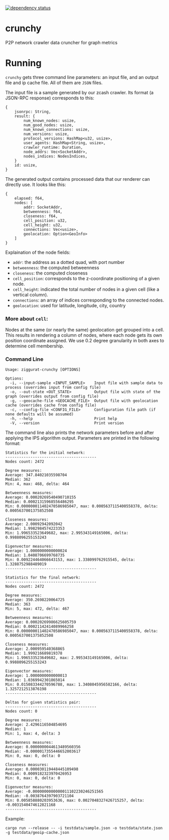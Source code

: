 [![dependency status](https://deps.rs/repo/github/runziggurat/crunchy/status.svg)](https://deps.rs/repo/github/runziggurat/crunchy)

# crunchy
P2P network crawler data cruncher for graph metrics


# Running

`crunchy` gets three command line parameters: an input file, and an output file and ip cache file. All of them are `JSON` files.

The input file is a sample generated by our zcash crawler. Its format (a JSON-RPC response) corresponds to this:


```
{
    jsonrpc: String,
    result: {
        num_known_nodes: usize,
        num_good_nodes: usize,
        num_known_connections: usize,
        num_versions: usize,
        protocol_versions: HashMap<u32, usize>,
        user_agents: HashMap<String, usize>,
        crawler_runtime: Duration,
        node_addrs: Vec<SocketAddr>,
        nodes_indices: NodesIndices,
    }
    id: usize,
}
```

The generated output contains processed data that our renderer can directly use. It looks like this:

```
{
    elapsed: f64,
    nodes: [
        addr: SocketAddr,
        betweenness: f64,
        closeness: f64,
        cell_position: u32,
        cell_height: u32,
        connections: Vec<usize>,
        geolocation: Option<GeoInfo>
    ]
}
```
Explaination of the node fields:

- `addr`: the address as a dotted quad, with port number
- `betweenness`: the computed betweenness
- `closeness`: the computed closeness
- `cell_position`: corresponds to the z-coordinate positioning of a given node.
- `cell_height`: indicated the total number of nodes in a given cell (like a vertical column).
- `connections`: an array of indices corresponding to the connected nodes.
- `geolocation`: used for latitude, longitude, city, country

### More about `cell`:
Nodes at the same (or nearly the same) geolocation get grouped into a cell. This results in rendering a column of nodes, where each node gets its own position coordinate assigned. We use 0.2 degree granularity in both axes to determine cell membership.

### Command Line

```
Usage: ziggurat-crunchy [OPTIONS]

Options:
  -i, --input-sample <INPUT_SAMPLE>    Input file with sample data to process (overrides input from config file)
  -o, --out-state <OUT_STATE>          Output file with state of the graph (overrides output from config file)
  -g, --geocache-file <GEOCACHE_FILE>  Output file with geolocation cache (overrides cache from config file)
  -c, --config-file <CONFIG_FILE>      Configuration file path (if none defaults will be assumed)
  -h, --help                           Print help
  -V, --version                        Print version
```

The command line also prints the network parameters before and after applying the IPS algorithm output. Parameters are printed in the following format:

```
Statistics for the initial network:
----------------------------------------
Nodes count: 2472

Degree measures:
Average: 347.84021035598704
Median: 362
Min: 4, max: 468, delta: 464

Betweenness measures:
Average: 0.00020269540490710155
Median: 0.00021315968556486295
Min: 0.000000011402470586985047, max: 0.0005637115400558378, delta: 0.0005637001375852508

Closeness measures:
Average: 2.00092942092042
Median: 1.9982984574223353
Min: 1.996533523649682, max: 2.995343149165006, delta: 0.9988096255153243

Eigenvector measures:
Average: 1.0000000000000024
Median: 1.0408706699768735
Min: 0.009224464066643153, max: 1.338099762915545, delta: 1.3288752988489019
----------------------------------------

Statistics for the final network:
----------------------------------------
Nodes count: 2472

Degree measures:
Average: 350.2698220064725
Median: 363
Min: 5, max: 472, delta: 467

Betweenness measures:
Average: 0.00020269986625605759
Median: 0.00021142414089966258
Min: 0.000000011402470586985047, max: 0.0005637115400558378, delta: 0.0005637001375852508

Closeness measures:
Average: 2.000959540368865
Median: 1.999216689819378
Min: 1.996533523649682, max: 2.995343149165006, delta: 0.9988096255153243

Eigenvector measures:
Average: 1.0000000000000013
Median: 1.0369942301865014
Min: 0.015083344270596788, max: 1.3408045956582166, delta: 1.3257212513876198
----------------------------------------

Deltas for given statistics pair:
----------------------------------------
Nodes count: 0

Degree measures:
Average: 2.4296116504854695
Median: 1
Min: 1, max: 4, delta: 3

Betweenness measures:
Average: 0.0000000044613489560356
Median: -0.0000017355446652003617
Min: 0, max: 0, delta: 0

Closeness measures:
Average: 0.000030119448445109498
Median: 0.0009182323970426953
Min: 0, max: 0, delta: 0

Eigenvector measures:
Average: -0.0000000000000011102230246251565
Median: -0.0038764397903721104
Min: 0.005858880203953636, max: 0.0027048327426715257, delta: -0.0031540474612821168
----------------------------------------
```

Example:
```
cargo run --release -- -i testdata/sample.json -o testdata/state.json -g testdata/geoip-cache.json
```

